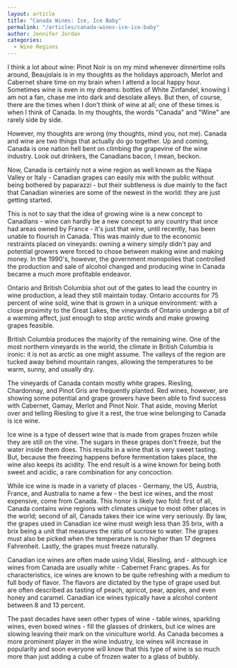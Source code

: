 ```yaml
---
layout: article
title: "Canada Wines: Ice, Ice Baby"
permalink: "/articles/canada-wines-ice-ice-baby"
author: Jennifer Jordan
categories:
  - Wine Regions
---
```


I think a lot about wine: Pinot Noir is on my mind whenever dinnertime rolls around, Beaujolais is in my thoughts as the holidays approach, Merlot and Cabernet share time on my brain when I attend a local happy hour. Sometimes wine is even in my dreams: bottles of White Zinfandel, knowing I am not a fan, chase me into dark and desolate alleys. But then, of course, there are the times when I don't think of wine at all; one of these times is when I think of Canada. In my thoughts, the words "Canada" and "Wine" are rarely side by side.

However, my thoughts are wrong (my thoughts, mind you, not me). Canada and wine are two things that actually do go together. Up and coming, Canada is one nation hell bent on climbing the grapevine of the wine industry. Look out drinkers, the Canadians bacon, I mean, beckon.

Now, Canada is certainly not a wine region as well known as the Napa Valley or Italy - Canadian grapes can easily mix with the public without being bothered by paparazzi - but their subtleness is due mainly to the fact that Canadian wineries are some of the newest in the world: they are just getting started.

This is not to say that the idea of growing wine is a new concept to Canadians - wine can hardly be a new concept to any country that once had areas owned by France - it's just that wine, until recently, has been unable to flourish in Canada. This was mainly due to the economic restraints placed on vineyards: owning a winery simply didn't pay and potential growers were forced to chose between making wine and making money. In the 1990's, however, the government monopolies that controlled the production and sale of alcohol changed and producing wine in Canada became a much more profitable endeavor.

Ontario and British Columbia shot out of the gates to lead the country in wine production, a lead they still maintain today. Ontario accounts for 75 percent of wine sold, wine that is grown in a unique environment: with a close proximity to the Great Lakes, the vineyards of Ontario undergo a bit of a warming affect, just enough to stop arctic winds and make growing grapes feasible.

British Columbia produces the majority of the remaining wine. One of the most northern vineyards in the world, the climate in British Columbia is ironic: it is not as arctic as one might assume. The valleys of the region are tucked away behind mountain ranges, allowing the temperatures to be warm, sunny, and usually dry.

The vineyards of Canada contain mostly white grapes. Riesling, Chardonnay, and Pinot Gris are frequently planted. Red wines, however, are showing some potential and grape growers have been able to find success with Cabernet, Gamay, Merlot and Pinot Noir. That aside, moving Merlot over and telling Riesling to give it a rest, the true wine belonging to Canada is ice wine.

Ice wine is a type of dessert wine that is made from grapes frozen while they are still on the vine. The sugars in these grapes don't freeze, but the water inside them does. This results in a wine that is very sweet tasting. But, because the freezing happens before fermentation takes place, the wine also keeps its acidity. The end result is a wine known for being both sweet and acidic, a rare combination for any concoction.

While ice wine is made in a variety of places - Germany, the US, Austria, France, and Australia to name a few - the best ice wines, and the most expensive, come from Canada. This honor is likely two fold: first of all, Canada contains wine regions with climates unique to most other places in the world; second of all, Canada takes their ice wine very seriously. By law, the grapes used in Canadian ice wine must weigh less than 35 brix, with a brix being a unit that measures the ratio of sucrose to water. The grapes must also be picked when the temperature is no higher than 17 degrees Fahrenheit. Lastly, the grapes must freeze naturally.

Canadian ice wines are often made using Vidal, Riesling, and - although ice wines from Canada are usually white - Cabernet Franc grapes. As for characteristics, ice wines are known to be quite refreshing with a medium to full body of flavor. The flavors are dictated by the type of grape used but are often described as tasting of peach, apricot, pear, apples, and even honey and caramel. Canadian ice wines typically have a alcohol content between 8 and 13 percent.

The past decades have seen other types of wine - table wines, sparkling wines, even boxed wines - fill the glasses of drinkers, but ice wines are slowing leaving their mark on the viniculture world. As Canada becomes a more prominent player in the wine industry, ice wines will increase in popularity and soon everyone will know that this type of wine is so much more than just adding a cube of frozen water to a glass of bubbly.